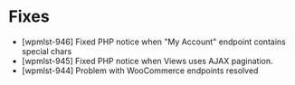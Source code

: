 # Fixes
* [wpmlst-946] Fixed PHP notice when "My Account" endpoint contains special chars
* [wpmlst-945] Fixed PHP notice when Views uses AJAX pagination.
* [wpmlst-944] Problem with WooCommerce endpoints resolved